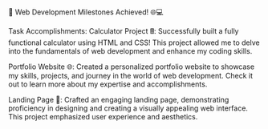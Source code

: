 🚀 Web Development Milestones Achieved! 🌐💻

Task Accomplishments:
Calculator Project 🖩:
Successfully built a fully functional calculator using HTML and CSS! This project allowed me to delve into the fundamentals of web development and enhance my coding skills.

Portfolio Website 🌐:
Created a personalized portfolio website to showcase my skills, projects, and journey in the world of web development. Check it out to learn more about my expertise and accomplishments.

Landing Page 🚀:
Crafted an engaging landing page, demonstrating proficiency in designing and creating a visually appealing web interface. This project emphasized user experience and aesthetics.
